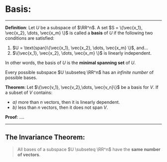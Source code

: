 # Basis:

***


**Definition**: Let $U$ be a subspace of $\RR^n$. A set $S = \{\vec{x_1}, \vec{x_2}, \dots, \vec{x_m} \}$ is called a **basis** of $U$ if the following two conditions are satisfied:

1. $U = \text{span}\{\vec{x_1}, \vec{x_2}, \dots, \vec{x_m} \}$, and...
2. $\{\vec{x_1}, \vec{x_2}, \dots, \vec{x_m} \}$ is linearly independent. 

In other words, the basis of $U$ is the **minimal spanning set** of $U$.

Every possible subspace $U \subseteq \RR^n$ has an *infinite number* of possible bases. 


**Theorem**: Let $\{\vec{v_1}, \vec{v_2},\dots, \vec{v_n}\}$ be a basis for $V$. If a subset of $V$ contains:

- *a)* more than $n$ vectors, then it is linearly dependent.
- *b)* less than $n$ vectors, then it does not span $V$.


**Proof**: ....

***

## The Invariance Theorem:
> All bases of a subspace $U \subseteq \RR^n$ have the **same number of vectors**. 